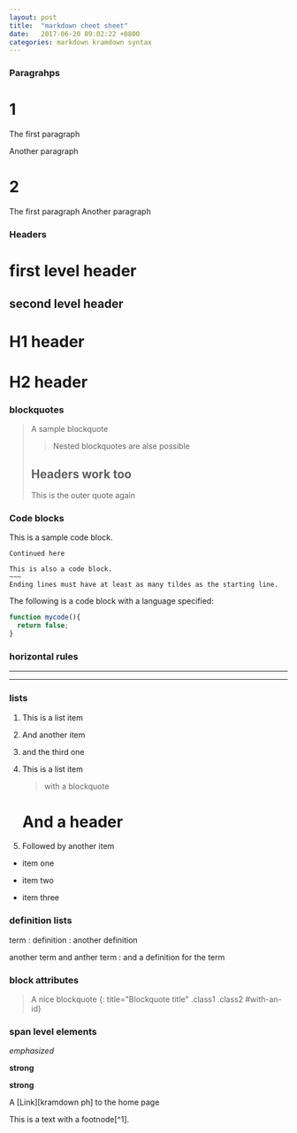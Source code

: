 ```yaml
---
layout: post
title:  "markdown cheet sheet"
date:   2017-06-20 09:02:22 +0800
categories: markdown kramdown syntax
---
```

### Paragrahps

1
==========
The first paragraph

Another paragraph

2
===
The first paragraph
Another paragraph

### Headers

first level header
==================

second level header
-----------------

# H1 header

# H2 header

### blockquotes

> A sample blockquote
>
> > Nested blockquotes are
> > alse possible
> ## Headers work too
> This is the outer quote again

### Code blocks

This is a sample code block.

    Continued here

~~~~~~
This is also a code block.
~~~
Ending lines must have at least as many tildes as the starting line.
~~~~~~~~

The following is a code block with a language specified:

~~~ javascript
function mycode(){
  return false;
}
~~~

### horizontal rules
* * *

---

### lists

1. This is a list item
2. And another item
3. and the third one

1. This is a list item
   > with a blockquote

   # And a header

2. Followed by another item


* item one
+ item two
- item three

### definition lists

term
: definition
: another definition

another term
and anther term
: and a definition for the term

### block attributes
> A nice blockquote
{: title="Blockquote title" .class1 .class2 #with-an-id}


### span level elements

*emphasized*

**strong**

__strong__


A [Link][kramdown ph]
to the home page

[kramdowm ph]: http://briefy@github.com

This is a text with a footnode[^1].

[^2]: And here is the definition.
